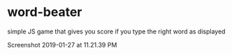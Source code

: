 # word-beater
simple JS game that gives you score if you type the right word as displayed

Screenshot 2019-01-27 at 11.21.39 PM
